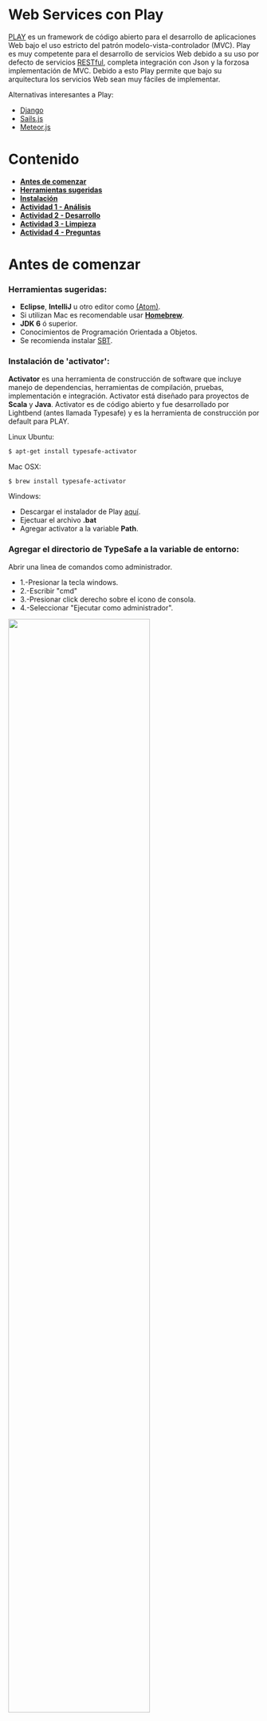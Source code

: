 # Web Services con Play

<a href="https://www.playframework.com/">PLAY</a> es un framework de código abierto para el desarrollo de aplicaciones Web bajo el uso estricto del patrón modelo-vista-controlador (MVC). Play es muy competente para el desarrollo de servicios Web debido a su uso por defecto de servicios <a href="http://restful-api-design.readthedocs.org/en/latest/intro.html">RESTful</a>, completa integración con Json y la forzosa implementación de MVC. Debido a esto Play permite que bajo su arquitectura los servicios Web sean muy fáciles de implementar.

Alternativas interesantes a Play:
- <a href="http://www.django-rest-framework.org/">Django</a>
- <a href="http://sailsjs.org/#!/">Sails.js</a>
- <a href="https://www.meteor.com/">Meteor.js</a>

# Contenido
- **[Antes de comenzar](#antesde)**
- **[Herramientas sugeridas](#herramientas)**
- **[Instalación](#instalacion)**
- **[Actividad 1 - Análisis](#analisis)**
- **[Actividad 2 - Desarrollo](#desarrollo)**
- **[Actividad 3 - Limpieza](#limpieza)**
- **[Actividad 4 - Preguntas](#preguntas)**

# Antes de comenzar

### <a name="herramientas"></a>Herramientas sugeridas:
- **Eclipse**, **IntelliJ** u otro editor como <a href="https://atom.io/">(Atom)</a>.
- Si utilizan Mac es recomendable usar <a href="http://brew.sh/">**Homebrew**</a>.
- **JDK 6** ó superior.
- Conocimientos de Programación Orientada a Objetos.
- Se recomienda instalar <a href="http://www.scala-sbt.org/">SBT</a>.

### <a name="instalacion"></a>Instalación de 'activator':

**Activator** es una herramienta de construcción de software que incluye manejo de dependencias, herramientas de compilación, pruebas, implementación e integración. Activator está diseñado para proyectos de **Scala** y **Java**. Activator es de código abierto y fue desarrollado por Lightbend (antes llamada Typesafe) y es la herramienta de construcción por default para PLAY.

Linux Ubuntu:  
```Bash
$ apt-get install typesafe-activator
```

Mac OSX:
```Bash
$ brew install typesafe-activator
```

Windows:
- Descargar el instalador de Play <a href="https://www.playframework.com/">aquí</a>.
- Ejectuar el archivo **.bat**
- Agregar activator a la variable **Path**.

### Agregar el directorio de TypeSafe a la variable de entorno:

Abrir una linea de comandos como administrador.
- 1.-Presionar la tecla windows.
- 2.-Escribir "cmd"
- 3.-Presionar click derecho sobre el icono de consola.
- 4.-Seleccionar "Ejecutar como administrador".

<img src="imagenes/cmd-console.png" width="75%" height="75%">

Ejecutar el siguiente comando (con la ruta de Typesafe):
- setx PATH "%PATH%;\<Ruta al directorio de TypeSafe/bin\>"

# <a name="analisis"></a>Actividad 1 - Tutorial de Servicios Web

La instalación ya nos permite ejecutar el comando **activator** en la consola:

- Para crear un nuevo proyecto basta con ejecutar en la consola el comando **activator** + **new**:

```Bash
$ activator new
```
Se ejecuta un script que nos preguntará las siguientes opciones:
- De la lista que aparece **seleccionar** la opción **(5) Java-Play**.
- **Escoger** un nombre para nuestra aplicación, ejemplo: "**play-java-webservices**"
- **Cambiar** al directorio donde se creó el **template**.

```Bash
$ cd play-java-webservices
```

Si observas en el explorador deberías de ver la siguiente estructura:

```Bash
app/
conf/
project/
public/
test/
```
Esta es la estructura básica de una aplicación de PLAY:
 - En la carpeta **app** está el código fuente divido según el patrón Model-View-Controller
 - En la carpeta **conf** aquí está un archivo de configuración
 - En la carpeta **project** está un archivo de propiedades y otro en donde se escriben los plugins necesarios
 - En la carpeta **public** se encontrarán los recursos de imágenes, javascript y hojas de estilo en cascada
 - En la carpeta **test** se escriben las pruebas unitarias
 

Ahora ejecutaremos la aplicación mediante **activator** + **run** (Si es la primera vez, es posible que se descarguen algunas dependencias). Por default la aplicación levanta el servicio en el **puerto 9000**:

```Bash
$ activator run
```

- **Abrir** cualquier navegador y **escribir** en la barra de direcciones **"localhost:9000"**
- Se debería mostrar la página de Play con un mensaje. **"La aplicación está lista"**.
- **Abrir** la carpeta del proyecto en un editor o IDE de tu preferencia.
- **Analizar** la estructura de la aplicación.
- **Identificar** los componentes en la arquitectura de Play:

<img src="playMVC2.png" width="75%" height="75%">

- Para continuar es importante identificar las carpetas del proyecto **"App -> Controllers"** y **"conf"**, ambas carpetas aparecen en root del proyecto.
- Dentro de **"conf"** existe un archivo llamado **routes**, dada la arquitectura de Play, analiza su contenido y explícalo en tu reporte.
- Dentro de **"App -> Controllers"** existe una clase llamada **Application**, la cual es una clase en donde podemos  definir la lógica **HTTP** de la aplicación, aquí es donde se van a definir los **Servicios Web**.
- Dentro de éste archivo edita la siguiente línea:

```Java
/*
* El siguiente método solamente despliega
* un mensaje dentro del template index.
*/
public static Result index() {
  return ok(index.render("Hola mundo, servicios web!!"));
}
```
- Guarda el archivo y actualiza **localhost:9000** en el navegador.
- Ahora procedemos a realizar nuestro **servicio Web**, dentro de la clase **Application** necesitamos importar algunas librerías:

```Java
import play.libs.Json;
import com.fasterxml.jackson.databind.JsonNode;
import com.fasterxml.jackson.databind.node.ObjectNode;
import play.api.libs.json.*;
```

- Agregamos un método dentro de la clase **Application**:

```Java
/*
* El siguiente método hace una multiplicación de enteros.
* @param a el primer  entero.
* @param b el segundo entero.
* @return Resultado en formato Json.
*/
public static Result getMultiplicacion(int a, int b){
  ObjectNode result = Json.newObject();
  result.put("resultado", a*b );
  return ok(result);
}
```

- Ahora ya tenemos la lógica de nuestro servicio **multiplicación**, pero para ponerlo en funcionamiento debemos ir a **routes** y agregar el método.
- **# Mis Servicios Web** es una línea de comentario para indicar el bloque donde inician las declaraciones de los servicios Web.
- El método multiplicación es de tipo **GET** por lo que definimos una ruta con nombre **/multiplicación** y  dos variables, **:a** y **:b**
- Por último, le indicamos la ubicación del método: **controllers.Application.getMultiplicación** pasamos las variables al método mediante **(a:Int, b:Int)**. El código se ve así:

```Bash
# Routes
# This file defines all application routes (Higher priority routes first)
# ~~~~

# Home page
GET     /                        controllers.Application.index()

# Mis Servicios Web

GET     /multiplicacion/:a/:b    controllers.Application.getMultiplicacion(a: Int,b: Int)

# Map static resources from the /public folder to the /assets URL path
GET     /assets/*file               controllers.Assets.at(path="/public", file)

```

- El servicio Web multiplicación está listo y es accesible a través de **localhost:9000/multiplicacion/2/3**:

<img src="webservice.png" width="50%" height="50%">


- A continuación se muestra el código para implementar el método **palíndromo**:

```Java
/*
* El siguiente método verifica si una cadena es un palíndromo.
* @param word la palabra a validar.
* @return true o false en formato Json.
*/
public static Result getPalindromo(String word){
  ObjectNode result = Json.newObject();
  String myWord = word.replaceAll("\\s+","");
  String reverse = new StringBuffer(myWord).reverse().toString();
  result.put("resultado", reverse.equalsIgnoreCase(myWord));
  return ok(result);
}
```

- Dado el método **palíndromo** define el **enrutamiento** adecuado para crear un **servicio Web**.
- **Analizar** y **describir** el procedimiento en el **reporte**.

# <a name="desarrollo"></a>Actividad 2 - Implementación de Servicios Web

Una vez completado el tuturial es momento de poner en práctica el aprendizaje, como objetivo deberás realizar la implementación de algunos servicios **RESTful**. Cada servicio contiene una entrada y una salida, la salida debe ser en formato **JSON** como se realizó en el tutorial.

- Desarrollar un **Servicio Web** que convierta de **Dólares** a **pesos**.
- Desarrollar un **Servicio Web** que convierta de **Farenheit** a **Centígrados**.
- Desarrollar un **Servicio Web** que dado un **País Europeo**, regrese la **capital**.
- Desarrollar un **Servicio Web** que dado un **País Europeo**, regrese la **ubicación de la embajada de México**.
  - <a href="https://docs.google.com/spreadsheets/d/15z65g2wvjrj6Q-7S4oRhCNBbJhZuaT2SaVBtb2w822M/edit#gid=0">Lista</a> con ubicaciones de las **embajadas mexicanas** en **Europa**.

# <a name="limpieza"></a> Actividad 3 - Limpieza

Para comprender mejor las actividades recuerda **limpiar** y **documentar** correctamente el código. Por ejemplo, es importante afinar algunos detalles como escribir los nombres de variables y métodos de manera clara, es decir, nombres que representen e indiquen  explícitamente su **funcionalidad**. **Play Framework** utiliza Java, por lo tanto es muy fácil realizar la documentación mediante [Javadocs](http://en.wikipedia.org/wiki/Javadoc).

- Recordando que la documentación debe ser siguiendo las guías de [Javadocs](http://en.wikipedia.org/wiki/Javadoc).

# <a name="preguntas"></a>Actividad 4 - Preguntas

En el reporte de la práctica, además de mostrar y explicar el desarrollo de las actividades deberás responder a las siguientes preguntas:

- Explicar el funcionamiento del patrón arquitectónico **MVC**.
- Explicar los pasos para la creación de un servicio **REST** en **Play**.
- En la arquitectura de **Play** ¿Cuál es la función de **Router**?
- Explicar la funcionalidad del **controlador**.
- Explicar la diferencia entre **POST** y **GET**.
- Describir el procedimiento para crear un **servicio Web**.

**Notas:** Explica ampliamente y justifica tus respuestas.

**Cualquier comentario o duda, discutir en la sección de [issues](https://github.com/Innova4DLab/Dining-Philosophers/issues).**
